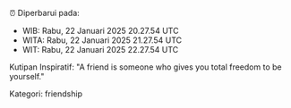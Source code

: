 ⏰ Diperbarui pada:
- WIB: Rabu, 22 Januari 2025 20.27.54 UTC
- WITA: Rabu, 22 Januari 2025 21.27.54 UTC
- WIT: Rabu, 22 Januari 2025 22.27.54 UTC

Kutipan Inspiratif:
"A friend is someone who gives you total freedom to be yourself."


Kategori: friendship

